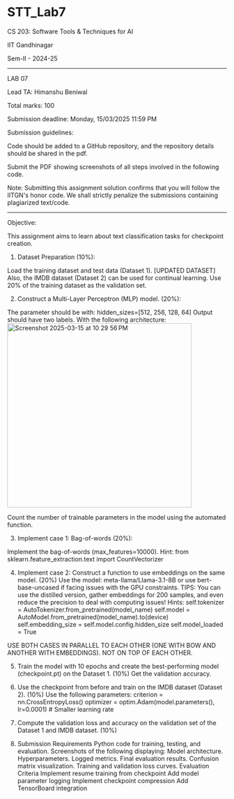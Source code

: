 # STT_Lab7

CS 203: Software Tools & Techniques for AI

IIT Gandhinagar

Sem-II - 2024-25

_______________________________________________________________________
LAB 07

Lead TA: Himanshu Beniwal

Total marks: 100

Submission deadline: Monday, 15/03/2025 11:59 PM

Submission guidelines:

Code should be added to a GitHub repository, and the repository details should be shared in the pdf.

Submit the PDF showing screenshots of all steps involved in the following code.

Note: Submitting this assignment solution confirms that you will follow the IITGN's honor code. We shall strictly penalize the submissions containing plagiarized text/code.
_______________________________________________________________________

Objective:

This assignment aims to learn about text classification tasks for checkpoint creation.

1. Dataset Preparation (10%):
   
Load the training dataset and test data (Dataset 1). [UPDATED DATASET] 
Also, the IMDB dataset (Dataset 2) can be used for continual learning. 
Use 20% of the training dataset as the validation set.

2. Construct a Multi-Layer Perceptron (MLP) model. (20%):

The parameter should be with:
hidden_sizes=[512, 256, 128, 64]
Output should have two labels. 
With the following architecture:
<img width="423" alt="Screenshot 2025-03-15 at 10 29 56 PM" src="https://github.com/user-attachments/assets/bce38139-baef-433f-8ebd-9cce952f1951" />

Count the number of trainable parameters in the model using the automated function.

3. Implement case 1: Bag-of-words (20%):

Implement the bag-of-words (max_features=10000). 
Hint: from sklearn.feature_extraction.text import CountVectorizer


4. Implement case 2: Construct a function to use embeddings on the same model. (20%)
Use the model: meta-llama/Llama-3.1-8B or use bert-base-uncased if facing issues with the GPU constraints. 
TIPS: 
You can use the distilled version, gather embeddings for 200 samples, and even reduce the precision to deal with computing issues!
Hints:
self.tokenizer = AutoTokenizer.from_pretrained(model_name)
     self.model = AutoModel.from_pretrained(model_name).to(device)
     self.embedding_size = self.model.config.hidden_size
     self.model_loaded = True

USE BOTH CASES IN PARALLEL TO EACH OTHER (ONE WITH BOW AND ANOTHER WITH EMBEDDINGS). NOT ON TOP OF EACH OTHER.


5. Train the model with 10 epochs and create the best-performing model (checkpoint.pt) on the Dataset 1. (10%)
Get the validation accuracy.


6. Use the checkpoint from before and train on the IMDB dataset (Dataset 2). (10%)
Use the following parameters:
criterion = nn.CrossEntropyLoss()
optimizer = optim.Adam(model.parameters(), lr=0.0001)  # Smaller learning rate


7. Compute the validation loss and accuracy on the validation set of the Dataset 1 and IMDB dataset. (10%)

8. Submission Requirements
Python code for training, testing, and evaluation.
Screenshots of the following displaying:
Model architecture.
Hyperparameters.
Logged metrics.
Final evaluation results.
Confusion matrix visualization.
Training and validation loss curves.
Evaluation Criteria
Implement resume training from checkpoint
Add model parameter logging
Implement checkpoint compression
Add TensorBoard integration
